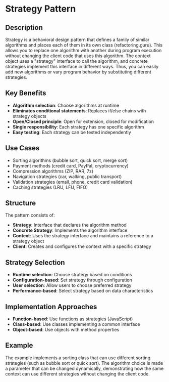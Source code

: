 # Strategy Pattern

## Description

Strategy is a behavioral design pattern that defines a family of similar algorithms and places each of them in its own class (refactoring.guru). This allows you to replace one algorithm with another during program execution without changing the client code that uses this algorithm. The context object uses a "strategy" interface to call the algorithm, and concrete strategies implement this interface in different ways. Thus, you can easily add new algorithms or vary program behavior by substituting different strategies.

## Key Benefits

- **Algorithm selection**: Choose algorithms at runtime
- **Eliminates conditional statements**: Replaces if/else chains with strategy objects
- **Open/Closed principle**: Open for extension, closed for modification
- **Single responsibility**: Each strategy has one specific algorithm
- **Easy testing**: Each strategy can be tested independently

## Use Cases

- Sorting algorithms (bubble sort, quick sort, merge sort)
- Payment methods (credit card, PayPal, cryptocurrency)
- Compression algorithms (ZIP, RAR, 7z)
- Navigation strategies (car, walking, public transport)
- Validation strategies (email, phone, credit card validation)
- Caching strategies (LRU, LFU, FIFO)

## Structure

The pattern consists of:
- **Strategy**: Interface that declares the algorithm method
- **Concrete Strategy**: Implements the algorithm interface
- **Context**: Uses the strategy interface and maintains a reference to a strategy object
- **Client**: Creates and configures the context with a specific strategy

## Strategy Selection

- **Runtime selection**: Choose strategy based on conditions
- **Configuration-based**: Set strategy through configuration
- **User selection**: Allow users to choose preferred strategy
- **Performance-based**: Select strategy based on data characteristics

## Implementation Approaches

- **Function-based**: Use functions as strategies (JavaScript)
- **Class-based**: Use classes implementing a common interface
- **Object-based**: Use objects with method properties

## Example

The example implements a sorting class that can use different sorting strategies (such as bubble sort or quick sort). The algorithm choice is made a parameter that can be changed dynamically, demonstrating how the same context can use different strategies without changing the client code. 